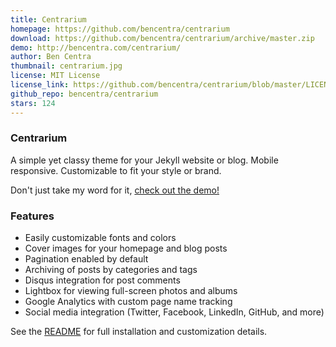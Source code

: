 ```yaml
---
title: Centrarium
homepage: https://github.com/bencentra/centrarium
download: https://github.com/bencentra/centrarium/archive/master.zip
demo: http://bencentra.com/centrarium/
author: Ben Centra
thumbnail: centrarium.jpg
license: MIT License
license_link: https://github.com/bencentra/centrarium/blob/master/LICENSE.md
github_repo: bencentra/centrarium
stars: 124
---
```


### Centrarium

A simple yet classy theme for your Jekyll website or blog. Mobile
responsive. Customizable to fit your style or brand.

Don't just take my word for it, [check out the demo!](http://bencentra.com/centrarium/)

### Features

* Easily customizable fonts and colors
* Cover images for your homepage and blog posts
* Pagination enabled by default
* Archiving of posts by categories and tags
* Disqus integration for post comments
* Lightbox for viewing full-screen photos and albums
* Google Analytics with custom page name tracking
* Social media integration (Twitter, Facebook, LinkedIn, GitHub, and more)

See the [README](https://github.com/bencentra/centrarium/blob/master/README.md)
for full installation and customization details.
